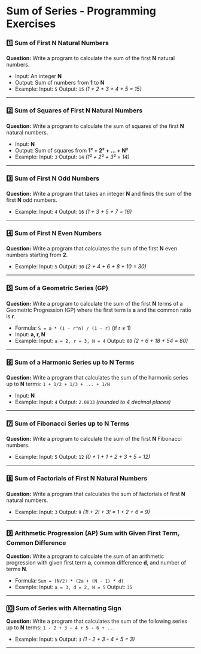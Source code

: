 # Sum of Series - Programming Exercises

### 1️⃣ Sum of First N Natural Numbers

**Question:**
Write a program to calculate the sum of the first **N** natural numbers.

* Input: An integer **N**
* Output: Sum of numbers from **1** to **N**
* Example:
  Input: `5`
  Output: `15`
  *(1 + 2 + 3 + 4 + 5 = 15)*

---

### 2️⃣ Sum of Squares of First N Natural Numbers

**Question:**
Write a program to calculate the sum of squares of the first **N** natural numbers.

* Input: **N**
* Output: Sum of squares from **1² + 2² + ... + N²**
* Example:
  Input: `3`
  Output: `14`
  *(1² + 2² + 3² = 14)*

---

### 3️⃣ Sum of First N Odd Numbers

**Question:**
Write a program that takes an integer **N** and finds the sum of the first **N** odd numbers.

* Example:
  Input: `4`
  Output: `16`
  *(1 + 3 + 5 + 7 = 16)*

---

### 4️⃣ Sum of First N Even Numbers

**Question:**
Write a program that calculates the sum of the first **N** even numbers starting from **2**.

* Example:
  Input: `5`
  Output: `30`
  *(2 + 4 + 6 + 8 + 10 = 30)*

---

### 5️⃣ Sum of a Geometric Series (GP)

**Question:**
Write a program to calculate the sum of the first **N** terms of a Geometric Progression (GP) where the first term is **a** and the common ratio is **r**.

* Formula: `S = a * (1 - r^n) / (1 - r)` (if r ≠ 1)
* Input: **a, r, N**
* Example:
  Input: `a = 2, r = 3, N = 4`
  Output: `80`
  *(2 + 6 + 18 + 54 = 80)*

---

### 6️⃣ Sum of a Harmonic Series up to N Terms

**Question:**
Write a program that calculates the sum of the harmonic series up to **N** terms:
`1 + 1/2 + 1/3 + ... + 1/N`

* Input: **N**
* Example:
  Input: `4`
  Output: `2.0833` *(rounded to 4 decimal places)*

---

### 7️⃣ Sum of Fibonacci Series up to N Terms

**Question:**
Write a program to calculate the sum of the first **N** Fibonacci numbers.

* Example:
  Input: `5`
  Output: `12`
  *(0 + 1 + 1 + 2 + 3 + 5 = 12)*

---

### 8️⃣ Sum of Factorials of First N Natural Numbers

**Question:**
Write a program that calculates the sum of factorials of first **N** natural numbers.

* Example:
  Input: `3`
  Output: `9`
  *(1! + 2! + 3! = 1 + 2 + 6 = 9)*

---

### 9️⃣ Arithmetic Progression (AP) Sum with Given First Term, Common Difference

**Question:**
Write a program to calculate the sum of an arithmetic progression with given first term **a**, common difference **d**, and number of terms **N**.

* Formula: `Sum = (N/2) * (2a + (N - 1) * d)`
* Example:
  Input: `a = 3, d = 2, N = 5`
  Output: `35`

---

### 🔟 Sum of Series with Alternating Sign

**Question:**
Write a program that calculates the sum of the following series up to **N** terms:
`1 - 2 + 3 - 4 + 5 - 6 + ...`

* Example:
  Input: `5`
  Output: `3`
  *(1 - 2 + 3 - 4 + 5 = 3)*

---


